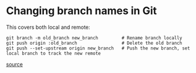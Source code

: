 # Changing branch names in Git

This covers both local and remote:

```shell
git branch -m old_branch new_branch         # Rename branch locally
git push origin :old_branch                 # Delete the old branch
git push --set-upstream origin new_branch   # Push the new branch, set local branch to track the new remote
```

[source](https://gist.github.com/lttlrck/9628955)
